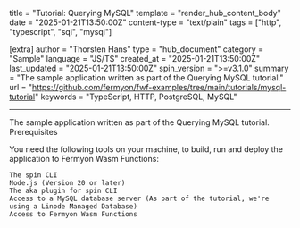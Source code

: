 title = "Tutorial: Querying MySQL"
template = "render_hub_content_body"
date = "2025-01-21T13:50:00Z"
content-type = "text/plain"
tags = ["http", "typescript", "sql", "mysql"]

[extra]
author = "Thorsten Hans"
type = "hub_document"
category = "Sample"
language = "JS/TS"
created_at = "2025-01-21T13:50:00Z"
last_updated = "2025-01-21T13:50:00Z"
spin_version = ">=v3.1.0"
summary = "The sample application written as part of the Querying MySQL tutorial."
url = "https://github.com/fermyon/fwf-examples/tree/main/tutorials/mysql-tutorial"
keywords = "TypeScript, HTTP, PostgreSQL, MySQL"

---

The sample application written as part of the Querying MySQL tutorial.
Prerequisites

You need the following tools on your machine, to build, run and deploy the application to Fermyon Wasm Functions:

    The spin CLI
    Node.js (Version 20 or later)
    The aka plugin for spin CLI
    Access to a MySQL database server (As part of the tutorial, we're using a Linode Managed Database)
    Access to Fermyon Wasm Functions
